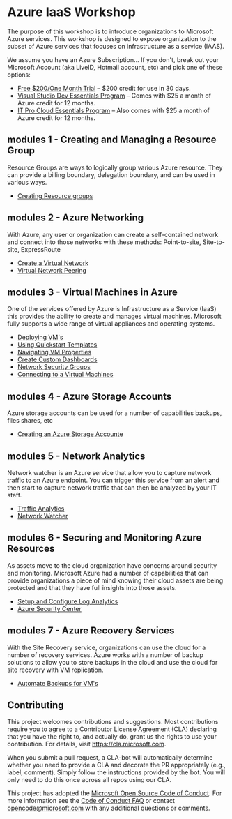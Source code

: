 # Azure IaaS Workshop #

The purpose of this workshop is to introduce organizations to Microsoft Azure services. This workshop is designed to expose organization to the subset of Azure services that focuses on infrastructure as a service (IAAS).

We assume you have an Azure Subscription... If you don't, break out your Microsoft Account (aka LiveID, Hotmail account, etc) and pick one of these options:

* [Free $200/One Month Trial](https://azure.microsoft.com/en-us/free/) – $200 credit for use in 30 days.
* [Visual Studio Dev Essentials Program](https://www.visualstudio.com/dev-essentials/?campaign=VSBlog_AzureXamAnnoucement_VSDE) – Comes with $25 a month of Azure credit for 12 months.
* [IT Pro Cloud Essentials Program](https://www.microsoft.com/itprocloudessentials/en-US) – Also comes with $25 a month of Azure credit for 12 months.

## modules 1 - Creating and Managing a Resource Group ##

Resource Groups are ways to logically group various Azure resource.  They can provide a billing boundary, delegation boundary, and can be used in various ways.

* [Creating Resource groups](modules/resourcegroups.md)

## modules 2 - Azure Networking ##

With Azure, any user or organization can create a self-contained network and connect into those networks with these methods:
Point-to-site,
Site-to-site,
ExpressRoute

* [Create a Virtual Network](modules/virtualnetwork.md)
* [Virtual Network Peering](modules/networkpeering.md)

## modules 3 - Virtual Machines in Azure ##

One of the services offered by Azure is Infrastructure as a Service (IaaS) this provides the ability to create and manages virtual machines. Microsoft fully supports a wide range of virtual appliances and operating systems.

* [Deploying VM's](modules/deployvm.md)
* [Using Quickstart Templates](modules/quickstarttemplate.md)
* [Navigating VM Properties](modules/vmproperties.md)
* [Create Custom Dashboards](modules/dashboards.md)
* [Network Security Groups](modules/netwroksecuritygroups.md)
* [Connecting to a Virtual Machines](modulesconnectingtovm.md)

## modules 4 - Azure Storage Accounts ##

Azure storage accounts can be used for a number of capabilities backups, files shares, etc

* [Creating an Azure Storage Accounte](modules/storageaccount.md)

## modules 5 - Network Analytics ##

Network watcher is an Azure service that allow you to capture network traffic to an Azure endpoint.  You can trigger this service from an alert and then start to capture network traffic that can then be analyzed by your IT staff.

* [Traffic Analytics](modules/trafficanalytics.md)
* [Network Watcher](modules/networkwatcher.md)

## modules 6 - Securing and Monitoring Azure Resources ##

As assets move to the cloud organization have concerns around security and monitoring. Microsoft Azure had a number of capabilities that can provide organizations a piece of mind knowing their cloud assets are being protected and that they have full insights into those assets.

* [Setup and Configure Log Analytics](modules/loganaltyics.md)
* [Azure Security Center](modules/azuresecuritycenter.md)

## modules 7 - Azure Recovery Services ##

With the Site Recovery service, organizations can use the cloud for a number of recovery services. Azure works with a number of backup solutions to allow you to store backups in the cloud and use the cloud for site recovery with VM replication.

* [Automate Backups for VM's](modules/backupvmmd.md)

## Contributing ##

This project welcomes contributions and suggestions.  Most contributions require you to agree to a
Contributor License Agreement (CLA) declaring that you have the right to, and actually do, grant us
the rights to use your contribution. For details, visit https://cla.microsoft.com.

When you submit a pull request, a CLA-bot will automatically determine whether you need to provide
a CLA and decorate the PR appropriately (e.g., label, comment). Simply follow the instructions
provided by the bot. You will only need to do this once across all repos using our CLA.

This project has adopted the [Microsoft Open Source Code of Conduct](https://opensource.microsoft.com/codeofconduct/).
For more information see the [Code of Conduct FAQ](https://opensource.microsoft.com/codeofconduct/faq/) or
contact [opencode@microsoft.com](mailto:opencode@microsoft.com) with any additional questions or comments.